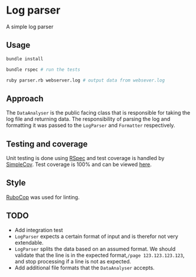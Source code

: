 # Log parser

A simple log parser

## Usage

```sh
bundle install

bundle rspec # run the tests

ruby parser.rb webserver.log # output data from websever.log
```

## Approach

The `DataAnalyser` is the public facing class that is responsible for taking the log file and returning data. 
The responsibility of parsing the log and formatting it was passed to the `LogParser` and 
`Formatter` respectively.

## Testing and coverage

Unit testing is done using [RSpec](https://rspec.info/) and test coverage is handled by 
[SimpleCov](https://github.com/colszowka/simplecov). Test coverage is 100% and can be viewed
[here](coverage/index.html).

## Style

[RuboCop](https://github.com/rubocop-hq/rubocop) was used for linting.

## TODO

* Add integration test
* `LogParser` expects a certain format of input and is therefor not very extendable. 
* `LogParser` splits the data based on an assumed format. We should validate that the line is in the expected format,`/page 123.123.123.123`, and stop processing if a line is not as expected.
* Add additional file formats that the `DataAnalyser` accepts. 

